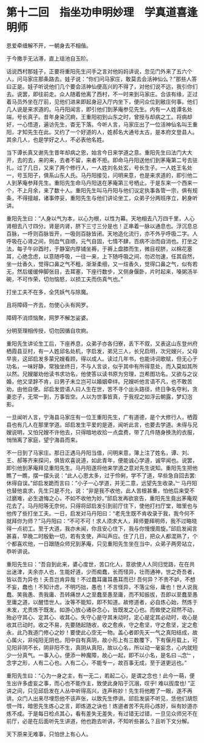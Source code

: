 # 第十二回　指坐功申明妙理　学真道喜逢明师

恩爱牵缠解不开，一朝身去不相偕。

于今撒手无沾滞，直上瑶池自玉阶。

话说西村那娃子，正要将重阳先生问手之言对他妈妈讲说，忽见门外来了五六个人，问马家庄那条路去。娃子说：“你们问马家庄，敢莫去会活神仙么？”那些人答曰正是。娃子听说他们几个要会活神仙便高兴的不得了，对他们说不远，我引你们去。说罢，即往前走。众人随着他离了西村，不一时来到马家庄。合该有缘，正过着马员外坐在厅前，见他们进来即起身迎入厅内坐下，便问众位到敝庄何事。他们几人说是来求道的。马丹阳闻言，即引他们到茅庵参见先生。内有一人姓谭名处端，号长真子。昔年身染沉痾，王重阳初到山东之时，曾授与却病之工。将病却好，一心悟道，遍访先生，杳无下落。今听人言，马家庄出了一位活神仙名叫王重阳，才知先生在此。又约了一个好道的人，姓郝名大通号太古，是本府文登县人。其余几人，也是学好之人，不必表他名姓。

当下谭长真又谢先生昔年却病之恩，始言今日来学道之意。重阳先生曰法门大大开，去的去，来的来，去者不留，来者不拒。即命马丹阳送他们到茅庵第二号去驻扎。过了几日，又来了两个修行人，一人姓刘名处玄，号长生子。一人姓王名处一，号玉阳子，俱系山东人氏。马丹阳接见，问明来意，也是来求道的，即引他二人到茅庵参拜先生。重阳先生命马丹阳送在茅庵第三号栖止。于是东来一个西来一个，不上月余，来了数十人。重阳先生叫马丹阳与他们议定执事各管一宗，俱有规条，不得擅越，诸事停妥，重阳先生与他们讲论坐工，众弟子分两班序立，躬身听讲。

重阳先生曰：“人身以气为本，以心为根，以性为幕。天地相去八万四千里，人心肾相去八寸四分。肾是内肾，脐下三寸三分是也！正串着一脉以通息也。浮沉息总百脉，一呼则百脉皆开，一吸则百脉皆闭。天地造化流行，亦不外乎呼吸二字。人呼吸在心肾之间，则血气自顺，元气自固，七情不肆，百病不治而自消也。打坐之法，每子午卯酉时，于静室内厚铺坐褥，于褥上盘膝而生，微目视脐，以棉花塞耳，心绝念虑，以意随呼吸，一往一来，上下随呼吸之间，勿迟勿速，任其自然，坐一灶香久，觉得口鼻之气不粗，渐渐柔细，又一炷香久，觉得口鼻之气，似有若无，然后缓缓伸脚张目，去耳塞，下座行数步，又侧身偃卧，片时起来，嗓粥汤半碗，不可作荣，切勿恼怒，以损工夫而伤真气也。”

打坐工夫不在多，全凭妖气与除魔。

且将障碍一齐去，勿使心头有网罗。

障碍不消烦恼聚，网罗不解怎娑婆。

分明至理相传授，切勿因循自坎痾。

重阳先生讲论生工后，下座养息，众弟子亦各归寮，丢下不叙，又表这山东登州府栖霞县豆村，有一人姓邱名处机，字启发，弟兄三人，长兄启明，次兄嫂兴，父母早丧，这邱启发多蒙兄嫂看顾，得以成人。读过几年书，也能诗词歌赋，但无心于功名，一味好静，常独坐终日，不与人言谈，似乎其中有所得意处，而入莫如其所以然。兄嫂屡劝他读书求功名，他使答以读书原为穷理，岂希图功名。又欲与之议婚，他又坚辞不肯，曰男子未立岂可以婚姻牵绊。兄嫂听他言语不凡，也不敢苦劝，由他自便。邱启发尝语人曰人生在世，苦不寻个出头路径，终日争名夺利，贪妻恋子，无常一到，万事皆空。人以为世事皆真，于我视之如浮云朝露，梦幻泡影。

一旦闻听人言，宁海县马家庄有一位王重阳先生，广有道德，是个大修行人，栖霞县也有几人在那里学道。邱启发生平爱的是道，闻听此言，也要去学道。未得与兄嫂说明，又怕兄嫂不许他去，只得暗地收拾一点盘费，带了几件随身换洗的衣服，悄悄离了家庭，望宁海县而来。

不一日到了马家庄。那日正遇马丹阳当值，问明来意，簿上注了姓名，谭、刘、王、郝等齐来探问，俱皆欢喜说道，如此青年，便能诚心学道，诚罕闻也。说罢，即引他到茅庵拜见重阳先生。马丹阳遂将他来学道之意对先生说知。重阳先生把他瞧了一瞧，摆一摆头说：“此人心思太多，过于伶俐，学不了道，早些急自回去罢: 休得自误。”邱启发跪而言曰：”小子一心学道，并无二意，远望先生收录。﹂马丹阳也替他哀求，先生只是不允，说：“非是我不收他，此人苦根甚重，怕他后来受不过磨难，必生退悔之心，不如不收他为妙。”邱启发再欲哀告，重阳先生竟出茅庵观花去了。马丹阳等无奈何，只得将邱启发引到前厅住下，使他打扫厅堂，暗里也与他传了些打坐工夫。一日，启发对马丹阳曰：“老先生既不肯收录于我，我今何不就拜你为师？”马丹阳曰：“不可不可！求人须求大人，拜师要拜明师，我不过略晓得一点初工。至于大道，我亦未闻，你且安心住下，我与你慢慢周旋。”邱启发闻言甚喜，早晚二时殷勤一切，若有支使，声叫声应。住了几日，把众人都混熟了，个个都喜欢他，一日跟随众师兄到茅庵，只见重阳先生坐在当中，众弟子两旁站立，恭听讲说。

重阳先生曰：“吾自到此来，婆心度世，苦口化人，意欲使人人同归觉路，在在共出迷津，夫余亦人也，生能好道，少而痴蠢，长而怪异，壮而通神，世之奇吾者，皆以吾为异也！夫吾岂肯异哉！不过蠢耳庸耳愚耳而已! 吾何异？不贵不妒，不想不妄，蠢也！不知计虑，不明巧拙，愚也！不言怪异，不落尘俗，庸也！世人说我蠢、笑我愚、责我庸、吾转痛世人之至蠢至愚至庸，而不知振拔，吾即以至蠢至愚至庸之道，以醒悟世人。汝等不能知，即不知道。故修道者，必自炼心始，然炼于未发，尤贵炼于既发。如游心放心诸杂念心，皆既发之心也。而做使之寂然不动，殆必守其心、定其心、收其心。失守心是守其未动时，定心是定其必动时，收心是收其已动时。收之不易，先要随起随收，收之愈疾，守之愈坚，守之愈坚，定之愈永，此乃我道门修心之妙！要使此心空无一物。盖心者即先天一气之真阳结成，故心属火，非纯阳无阴也。阳中自有真阴，故小形上有三数覆下，下有偃月载上，可见阳非阴不长，阴非阳不生，真阴从真阳，故以心名，所以动一毫妄念，心内就短少一分真气。一事入心，便添一种魔障，故心一起，即不以小名，是名曰﹁念﹂，念字之形，人有二心也。人有二心，不能专一，故百事无成，至于道更远也。”

重阳先生曰：“心为一身之主，有一无二，若起二心，是谓之念也！此今一萌，便生出许多虚妄之事，而心也不能作主，致使此身陷于沉溺，叹乎! 难以拔度也! ”正讲之间，只见邱启发在人丛中听得高兴，连声称妙！先生将他瞪了一眼，遂不再讲。众门人出来尽埋怨他不该声张，以致先生停讲。邱启发装不听见，恁他们胡怨恨一阵，暗思先生炼心之言，即炼道之诀也！炼道者苦不先将心炼好，纵有妙道亦炼不成。于是每日检点其心，看有差失无差失，有过错无过错，一旦见众师兄不在前厅，必是在后面听先生讲道，他也跑去听讲，不知听些甚么？且听下文分解。

天下原来无难事，只怕世上有心人。

